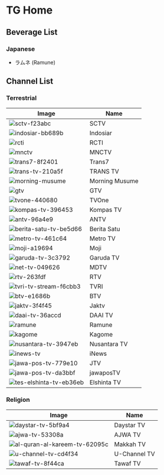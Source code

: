 # TG Home
## Beverage List
### Japanese
* ラムネ (Ramune)
## Channel List
### Terrestrial
Image | Name
-- | --
![sctv-f23abc](https://github.com/user-attachments/assets/62ac9daa-f878-41fb-9b8d-e069dd5d5b3a) | SCTV
![indosiar-bb689b](https://github.com/user-attachments/assets/689c0656-66ef-4806-ba62-639004ab44b6) | Indosiar
![rcti](https://github.com/user-attachments/assets/186eaa1c-03fd-463e-a37e-2cfe07d76b56) | RCTI
![mnctv](https://github.com/user-attachments/assets/7e0b193f-1079-45de-b5f5-e1c05138dd59) | MNCTV
![trans7-8f2401](https://github.com/user-attachments/assets/694e4c60-3fe9-4a44-9a7e-a707fff3c132) | Trans7
![trans-tv-210a5f](https://github.com/user-attachments/assets/1bcce148-25d9-4f2e-a3e1-68f75ba5f75e) | TRANS TV
![morning-musume](https://github.com/user-attachments/assets/a2262fb2-4a42-43fc-ac00-915be0675b14) | Morning Musume
![gtv](https://github.com/user-attachments/assets/f68d42b9-1fb9-43ed-bc70-1d552cdd058e) | GTV
![tvone-440680](https://github.com/user-attachments/assets/974a86ab-072b-444d-99ba-0837f693ac94) | TVOne
![kompas-tv-396453](https://github.com/user-attachments/assets/cdb6d25a-5468-4d40-837b-57affa792224) | Kompas TV
![antv-96a4e9](https://github.com/user-attachments/assets/cc0c09ac-becf-4f45-9ff2-1cd80742d2ce) | ANTV
![berita-satu-tv-be5d66](https://github.com/user-attachments/assets/414e18a6-5d5c-4f66-8135-817edebb9e0f) | Berita Satu
![metro-tv-461c64](https://github.com/user-attachments/assets/f7187f69-224f-4189-9289-5271ecd07dd8) | Metro TV
![moji-a19694](https://github.com/user-attachments/assets/64ac92b1-eb56-4081-bf72-ade588069516) | Moji
![garuda-tv-3c3792](https://github.com/user-attachments/assets/f287a9c2-dd0d-40c2-afc5-f9188f15738d) | Garuda TV
![net-tv-049626](https://github.com/user-attachments/assets/aabf31c4-317f-4894-b77a-c8a5132a66eb) | MDTV
![rtv-263fdf](https://github.com/user-attachments/assets/bdae3f18-6b44-45ad-8018-3329c3d42cd3) | RTV
![tvri-tv-stream-f6cbb3](https://github.com/user-attachments/assets/5ba61ae7-d7a8-474c-8c1f-4689aedc73e3) | TVRI
![btv-e1686b](https://github.com/user-attachments/assets/be12aa02-1536-4ba2-8421-4f94dd8656c6) | BTV
![jaktv-3f4f45](https://github.com/user-attachments/assets/80be70bd-b81d-4bed-80e9-82bec75cc818) | Jaktv
![daai-tv-36accd](https://github.com/user-attachments/assets/f3dfbb69-e0dc-46ea-9fc7-d50cf1332503) | DAAI TV
![ramune](https://github.com/user-attachments/assets/10cdc2d4-89d1-4d4c-8d25-9dfd25ec0782) | Ramune
![kagome](https://github.com/user-attachments/assets/8ebd7529-4c34-404c-b12d-76b187aa48a3) | Kagome
![nusantara-tv-3947eb](https://github.com/user-attachments/assets/88d47028-3cba-40f4-add5-e753a250faec) | Nusantara TV
![inews-tv](https://github.com/user-attachments/assets/ffc2dd67-ad37-4614-9c9b-c23558ca34f6) | iNews
![jawa-pos-tv-779e10](https://github.com/user-attachments/assets/21cab94c-1782-4d08-8449-b00dae022035) | JTV
![jawa-pos-tv-da3bbf](https://github.com/user-attachments/assets/1a2ea5f8-1c42-4e64-a65a-ba9260479886) | jawaposTV
![tes-elshinta-tv-eb36eb](https://github.com/user-attachments/assets/7b4b5fb0-0aec-44e6-a944-099b97a069a5) | Elshinta TV
### Religion
Image | Name
-- | --
![daystar-tv-5bf9a4](https://github.com/user-attachments/assets/5c6f660b-f64c-4d1c-8726-75507a117f24) | Daystar TV
![ajwa-tv-53308a](https://github.com/user-attachments/assets/e0aaab61-10e8-4a30-a190-13fd585c430c) | AJWA TV
![al-quran-al-kareem-tv-62095c](https://github.com/user-attachments/assets/79db0d82-6d24-4ef8-8e3d-89a41847c91c) | Makkah TV
![u-channel-tv-cd4f34](https://github.com/user-attachments/assets/e62690c2-825a-4463-97d2-007d6990b365) | U-Channel TV
![tawaf-tv-8f44ca](https://github.com/user-attachments/assets/deea45b4-d7c0-452c-a626-491ad9f0ef21) | Tawaf TV
